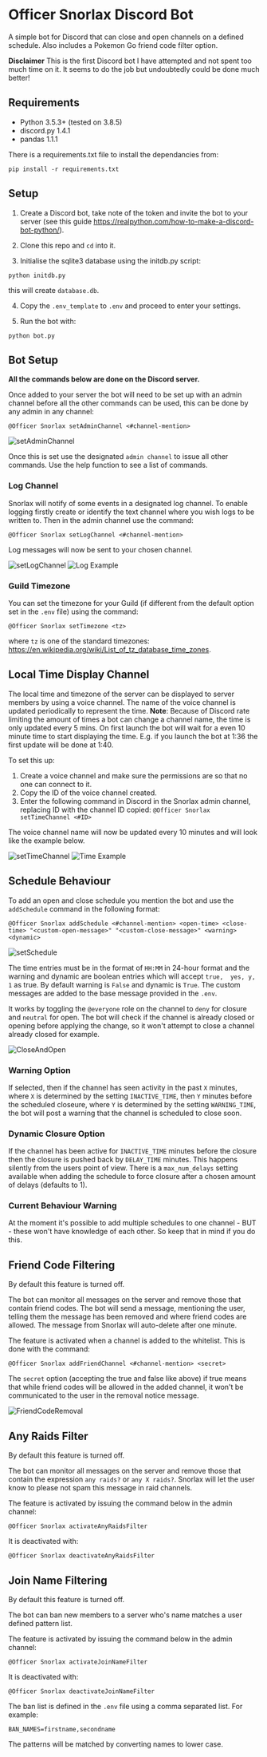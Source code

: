 # Officer Snorlax Discord Bot
A simple bot for Discord that can close and open channels on a defined schedule. Also includes a Pokemon Go friend code filter option.

**Disclaimer** This is the first Discord bot I have attempted and not spent too much time on it. It seems to do the job but undoubtedly could be done much better!

## Requirements

* Python 3.5.3+ (tested on 3.8.5)
* discord.py 1.4.1
* pandas 1.1.1

There is a requirements.txt file to install the dependancies from:
```
pip install -r requirements.txt
```

## Setup

1. Create a Discord bot, take note of the token and invite the bot to your server (see this guide https://realpython.com/how-to-make-a-discord-bot-python/).

2. Clone this repo and `cd` into it.

3. Initialise the sqlite3 database using the initdb.py script:
```
python initdb.py
```
this will create `database.db`.

4. Copy the `.env_template` to `.env` and proceed to enter your settings.

5. Run the bot with:
```
python bot.py
```

## Bot Setup

**All the commands below are done on the Discord server.**

Once added to your server the bot will need to be set up with an admin channel before all the other commands can be used, this can be done by any admin in any channel:

```
@Officer Snorlax setAdminChannel <#channel-mention>
```

![setAdminChannel](/screenshots/setadmin.png)

Once this is set use the designated `admin channel` to issue all other commands. Use the help function to see a list of commands.

### Log Channel

Snorlax will notify of some events in a designated log channel. 
To enable logging firstly create or identify the text channel where you wish logs to be written to. Then in the admin channel use the command:

```
@Officer Snorlax setLogChannel <#channel-mention>
```

Log messages will now be sent to your chosen channel.

![setLogChannel](/screenshots/setLogChannel.png)
![Log Example](/screenshots/log_example.png)

### Guild Timezone

You can set the timezone for your Guild (if different from the default option set in the `.env` file) using the command:

```
@Officer Snorlax setTimezone <tz>
```

where `tz` is one of the standard timezones: https://en.wikipedia.org/wiki/List_of_tz_database_time_zones.

## Local Time Display Channel

The local time and timezone of the server can be displayed to server members by using a voice channel. 
The name of the voice channel is updated periodically to represent the time.
**Note**: Because of Discord rate limiting the amount of times a bot can change a channel name, the time is only updated every 5 mins.
On first launch the bot will wait for a even 10 minute time to start displaying the time. E.g. if you launch the bot at 1:36 the first update will be done at 1:40.

To set this up:

  1. Create a voice channel and make sure the permissions are so that no one can connect to it.
  2. Copy the ID of the voice channel created.
  3. Enter the following command in Discord in the Snorlax admin channel, replacing ID with the channel ID copied:
    ```
    @Officer Snorlax setTimeChannel <#ID>
    ```

The voice channel name will now be updated every 10 minutes and will look like the example below.

![setTimeChannel](/screenshots/setTimeChannel.png)
![Time Example](/screenshots/time_display_example.png)

## Schedule Behaviour

To add an open and close schedule you mention the bot and use the `addSchedule` command in the following format:

```
@Officer Snorlax addSchedule <#channel-mention> <open-time> <close-time> "<custom-open-message>" "<custom-close-message>" <warning> <dynamic>
```

![setSchedule](/screenshots/setSchedule.png)

The time entries must be in the format of `HH:MM` in 24-hour format and the warning and dynamic are boolean entries which will accept `true,  yes, y, 1` as true. By default warning is `False` and dynamic is `True`. The custom messages are added to the base message provided in the `.env`.

It works by toggling the `@everyone` role on the channel to `deny` for closure and `neutral` for open. The bot will check if the channel is already closed or opening before applying the change, so it won't attempt to close a channel already closed for example.

![CloseAndOpen](/screenshots/CloseAndOpen.png)

### Warning Option

If selected, then if the channel has seen activity in the past `X` minutes, where `X` is determined by the setting `INACTIVE_TIME`, then `Y` minutes before the scheduled closeure, where `Y` is determined by the setting `WARNING_TIME`, the bot will post a warning that the channel is scheduled to close soon.

### Dynamic Closure Option

If the channel has been active for `INACTIVE_TIME` minutes before the closure then the closure is pushed back by `DELAY_TIME` minutes. This happens silently from the users point of view. There is a `max_num_delays` setting available when adding the schedule to force closure after a chosen amount of delays (defaults to 1).

### Current Behaviour Warning

At the moment it's possible to add multiple schedules to one channel - BUT - these won't have knowledge of each other. So keep that in mind if you do this.

## Friend Code Filtering

By default this feature is turned off.

The bot can monitor all messages on the server and remove those that contain friend codes. The bot will send a message, mentioning the user, telling them the message has been removed and where friend codes are allowed. The message from Snorlax will auto-delete after one minute.

The feature is activated when a channel is added to the whitelist. This is done with the command:

```
@Officer Snorlax addFriendChannel <#channel-mention> <secret>
```

The `secret` option (accepting the true and false like above) if true means that while friend codes will be allowed in the added channel, it won't be communicated to the user in the removal notice message.

![FriendCodeRemoval](/screenshots/FriendCodeRemoval.png)


## Any Raids Filter

By default this feature is turned off.

The bot can monitor all messages on the server and remove those that contain the expression `any raids?` or `any X raids?`.
Snorlax will let the user know to please not spam this message in raid channels.

The feature is activated by issuing the command below in the admin channel:

```
@Officer Snorlax activateAnyRaidsFilter
```

It is deactivated with:

```
@Officer Snorlax deactivateAnyRaidsFilter
```

## Join Name Filtering

By default this feature is turned off.

The bot can ban new members to a server who's name matches a user defined pattern list.

The feature is activated by issuing the command below in the admin channel:

```
@Officer Snorlax activateJoinNameFilter
```

It is deactivated with:

```
@Officer Snorlax deactivateJoinNameFilter
```

The ban list is defined in the `.env` file using a comma separated list. For example:

```
BAN_NAMES=firstname,secondname
```

The patterns will be matched by converting names to lower case.
